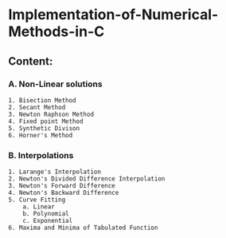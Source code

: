 # Implementation-of-Numerical-Methods-in-C
## Content:
### A. Non-Linear solutions
    1. Bisection Method
    2. Secant Method
    3. Newton Raphson Method
    4. Fixed point Method
    5. Synthetic Divison
    6. Horner's Method
### B. Interpolations
    1. Larange's Interpolation
    2. Newton's Divided Difference Interpolation
    3. Newton's Forward Difference
    4. Newton's Backward Difference
    5. Curve Fitting
        a. Linear
        b. Polynomial
        c. Exponential
    6. Maxima and Minima of Tabulated Function